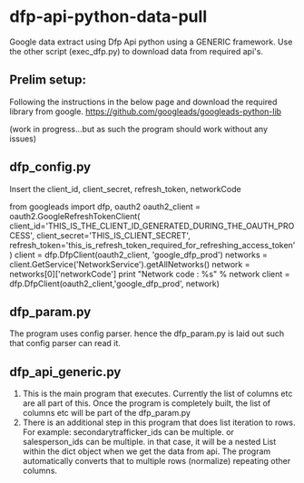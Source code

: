 dfp-api-python-data-pull
========================

Google data extract using Dfp Api python using a GENERIC framework. 
Use the other script (exec_dfp.py) to download data from required api's.

Prelim setup:
--------------
Following the instructions in the below page and download the required library from google.
https://github.com/googleads/googleads-python-lib


(work in progress...but as such the program should work without any issues)

dfp_config.py
-------------
Insert the client_id, client_secret, refresh_token, networkCode

from googleads import dfp, oauth2
oauth2_client = oauth2.GoogleRefreshTokenClient(
        client_id='THIS_IS_THE_CLIENT_ID_GENERATED_DURING_THE_OAUTH_PROCESS',
        client_secret='THIS_IS_CLIENT_SECRET',
        refresh_token='this_is_refresh_token_required_for_refreshing_access_token'
       )
client = dfp.DfpClient(oauth2_client, 'google_dfp_prod')
networks = client.GetService('NetworkService').getAllNetworks()
network = networks[0]['networkCode']
print "Network code : %s" % network
client = dfp.DfpClient(oauth2_client,'google_dfp_prod', network)


dfp_param.py
-------------
The program uses config parser. hence the dfp_param.py is laid out such that config parser can read it.


dfp_api_generic.py
------------------

1. This is the main program that executes. Currently the list of columns etc are all part of this. Once the program is completely built, the list of columns etc will be part of the dfp_param.py
2. There is an additional step in this program that does list iteration to rows. For example: secondarytrafficker_ids can be multiple. or salesperson_ids can be multiple. in that case, it will be a nested List within the dict object when we get the data from api. The program automatically converts that to multiple rows (normalize) repeating other columns.
